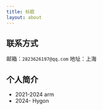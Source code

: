 ```yaml
---
title: 标题
layout: about
---
```



## 联系方式
<!-- 电话：`158 9589 8063（南京）`、`137 7789 3667（杭州）` -->

邮箱：`2823626197@qq.com`
地址：上海

## 个人简介

- 2021-2024 arm
- 2024-     Hygon